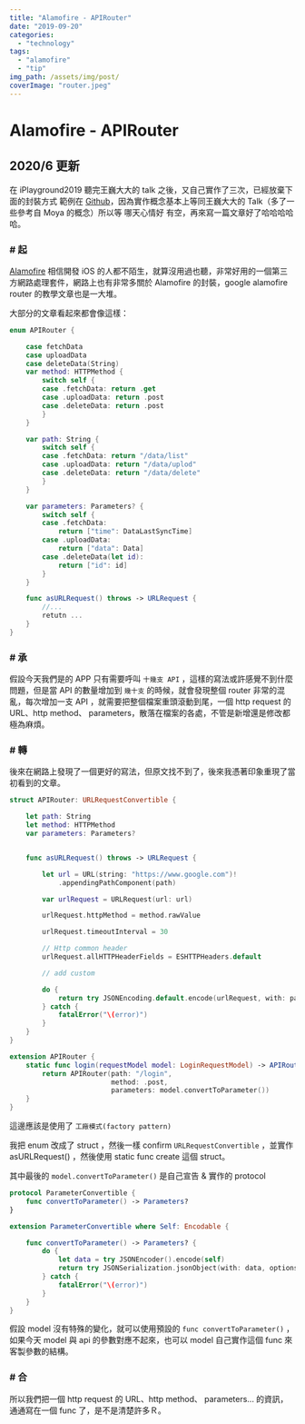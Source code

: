 ```yaml
---
title: "Alamofire - APIRouter"
date: "2019-09-20"
categories: 
  - "technology"
tags: 
  - "alamofire"
  - "tip"
img_path: /assets/img/post/
coverImage: "router.jpeg"
---
```


# Alamofire - APIRouter

## 2020/6 更新

在 iPlayground2019 聽完王巍大大的 talk 之後，又自己實作了三次，已經放棄下面的封裝方式 範例在 [Github](https://github.com/ohlulu/NetworkDemo)，因為實作概念基本上等同王巍大大的 Talk（多了一些參考自 Moya 的概念）所以等 哪天心情好 有空，再來寫一篇文章好了哈哈哈哈哈。

### \# 起

[Alamofire](https://github.com/Alamofire/Alamofire) 相信開發 iOS 的人都不陌生，就算沒用過也聽，非常好用的一個第三方網路處理套件，網路上也有非常多關於 Alamofire 的封裝，google alamofire router 的教學文章也是一大堆。

大部分的文章看起來都會像這樣：

```swift
enum APIRouter {

    case fetchData
    case uploadData
    case deleteData(String)
    var method: HTTPMethod {
        switch self {
        case .fetchData: return .get
        case .uploadData: return .post
        case .deleteData: return .post
        }
    }

    var path: String {
        switch self {
        case .fetchData: return "/data/list"
        case .uploadData: return "/data/uplod"
        case .deleteData: return "/data/delete"
        }
    }

    var parameters: Parameters? {
        switch self {
        case .fetchData:
            return ["time": DataLastSyncTime]
        case .uploadData:
            return ["data": Data]
        case .deleteData(let id):
            return ["id": id]
        }
    }

    func asURLRequest() throws -> URLRequest {
        //...
        retutn ...
    }
}
```

### \# 承

假設今天我們是的 APP 只有需要呼叫 `十幾支 API` ，這樣的寫法或許感覺不到什麼問題，但是當 API 的數量增加到 `幾十支` 的時候，就會發現整個 router 非常的混亂，每次增加一支 API ，就需要把整個檔案重頭滾動到尾，一個 http request 的 URL、http method、 parameters，散落在檔案的各處，不管是新增還是修改都極為麻煩。

### \# 轉

後來在網路上發現了一個更好的寫法，但原文找不到了，後來我憑著印象重現了當初看到的文章。

```swift
struct APIRouter: URLRequestConvertible {

    let path: String
    let method: HTTPMethod
    var parameters: Parameters?


    func asURLRequest() throws -> URLRequest {

        let url = URL(string: "https://www.google.com")!
            .appendingPathComponent(path)

        var urlRequest = URLRequest(url: url)

        urlRequest.httpMethod = method.rawValue

        urlRequest.timeoutInterval = 30

        // Http common header
        urlRequest.allHTTPHeaderFields = ESHTTPHeaders.default

        // add custom

        do {
            return try JSONEncoding.default.encode(urlRequest, with: parameters)
        } catch {
            fatalError("\(error)")
        }
    }
}

extension APIRouter {
    static func login(requestModel model: LoginRequestModel) -> APIRouter {
        return APIRouter(path: "/login",
                         method: .post,
                         parameters: model.convertToParameter())
    }
}
```

這邊應該是使用了 `工廠模式(factory pattern)`

我把 enum 改成了 struct ，然後一樣 confirm `URLRequestConvertible` ，並實作 asURLRequest() ，然後使用 static func create 這個 struct。

其中最後的 `model.convertToParameter()` 是自己宣告 & 實作的 protocol

```swift
protocol ParameterConvertible {
    func convertToParameter() -> Parameters?
}

extension ParameterConvertible where Self: Encodable {

    func convertToParameter() -> Parameters? {
        do {
            let data = try JSONEncoder().encode(self)
            return try JSONSerialization.jsonObject(with: data, options: []) as? [String: Any]
        } catch {
            fatalError("\(error)")
        }
    }
}
```

假設 model 沒有特殊的變化，就可以使用預設的 `func convertToParameter()` ，如果今天 model 與 api 的參數對應不起來，也可以 model 自己實作這個 func 來客製參數的結構。

### \# 合

所以我們把一個 http request 的 URL、http method、 parameters... 的資訊，通通寫在一個 func 了，是不是清楚許多Ｒ。
